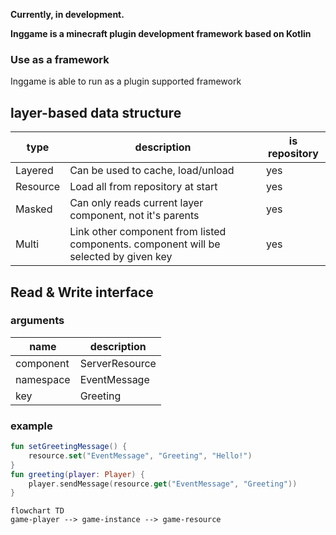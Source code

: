 **Currently, in development.**

**Inggame is a minecraft plugin development framework based on Kotlin**

### **Use as a framework**

Inggame is able to run as a plugin supported framework


## layer-based data structure

| type     | description                                                                             | is repository |
|----------|-----------------------------------------------------------------------------------------|---------------|
| Layered  | Can be used to cache, load/unload                                                       | yes           |
| Resource | Load all from repository at start                                                       | yes           |
| Masked   | Can only reads current layer component, not it's parents                                | yes           |
| Multi    | Link other component from listed components. component will be selected by given key    | yes           |

## Read & Write interface

### arguments
| name      | description    |
|-----------|----------------|
| component | ServerResource |
| namespace | EventMessage   |
| key       | Greeting       |

### example 
```kotlin
fun setGreetingMessage() {
    resource.set("EventMessage", "Greeting", "Hello!")
}
fun greeting(player: Player) {
    player.sendMessage(resource.get("EventMessage", "Greeting"))
}        

```

```mermaid
flowchart TD
game-player --> game-instance --> game-resource

```